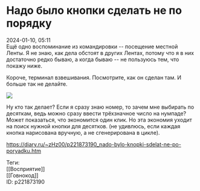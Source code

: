Надо было кнопки сделать не по порядку
=======================================

   
 2024-01-10, 05:11   
  Ещё одно воспоминание из командировки -- посещение местной Ленты. Я не знаю, как дела обстоят в других Лентах, потому что я в них достаточно редко бываю, а когда бываю -- не пользуюсь тем, что покажу ниже.   
   
 Короче, терминал взвешивания. Посмотрите, как он сделан там. И больше так не делайте.   
   
   [![](https://i.yapx.ru/XANBPl.png)](https://yapx.ru/image/XANBP)     
   
 Ну кто так делает? Если я сразу знаю номер, то зачем мне выбирать по десяткам, ведь можно сразу ввести трёхзначное число на нумпаде? Может показаться, что экономится один клик. Но эта экономия уходит на поиск нужной кнопки для десятков. (не удивлюсь, если каждая кнопка нарисована вручную, а не сгенерирована в цикле).   
    
 <https://diary.ru/~zHz00/p221873190_nado-bylo-knopki-sdelat-ne-po-poryadku.htm>   
   
 Теги:   
 [[Восприятие]]   
 [[Говнокод]]   
 ID: p221873190